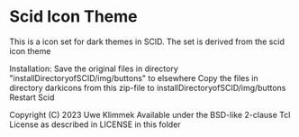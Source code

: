 Scid Icon Theme
===============

This is a icon set for dark themes in SCID.
The set is derived from the scid icon theme

Installation:
Save the original files in directory "installDirectoryofSCID/img/buttons" to elsewhere
Copy the files in directory darkicons from this zip-file to installDirectoryofSCID/img/buttons
Restart Scid

Copyright (C) 2023 Uwe Klimmek
Available under the BSD-like 2-clause Tcl License as described in LICENSE in this folder
